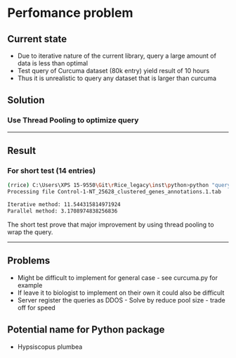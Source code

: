 # Perfomance problem

## Current state

- Due to iterative nature of the current library, query a large amount of data is less than optimal
- Test query of Curcuma dataset (80k entry) yield result of 10 hours
- Thus it is unrealistic to query any dataset that is larger than curcuma

## Solution

### Use Thread Pooling to optimize query

---

## Result

### For short test (14 entries)

````bash
(rrice) C:\Users\XPS 15-9550\Git\rRice_legacy\inst\python>python "query_script/curcuma.py"
Processing file Control-1-NT_25628_clustered_genes_annotations.1.tab

Iterative method: 11.544315814971924
Parallel method: 3.1708974838256836
````

The short test prove that major improvement by using thread pooling to wrap the query.

---

## Problems

- Might be difficult to implement for general case - see curcuma.py for example
- If leave it to biologist to implement on their own it could also be difficult
- Server register the queries as DDOS - Solve by reduce pool size - trade off for speed

## Potential name for Python package

- Hypsiscopus plumbea